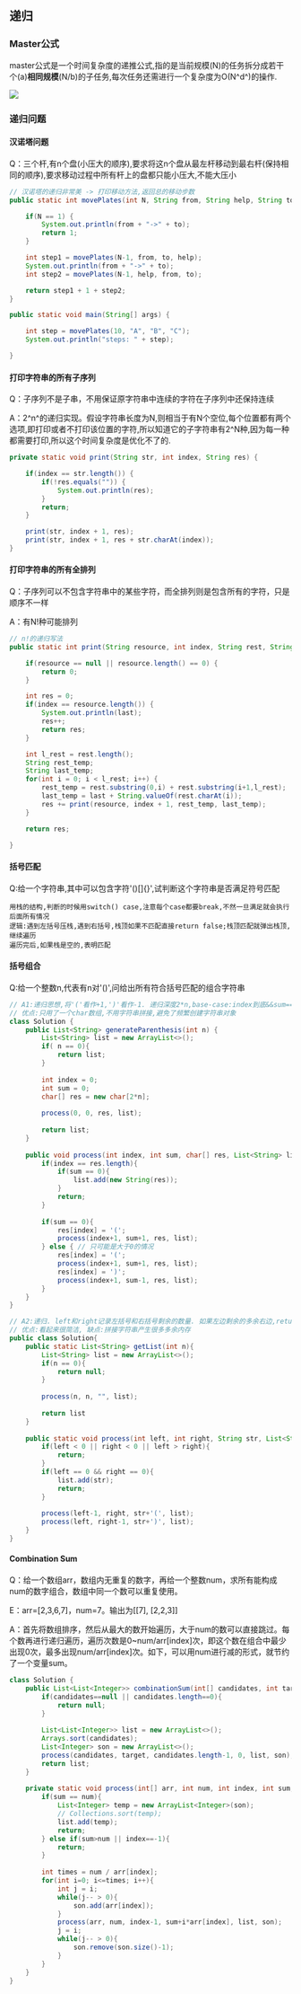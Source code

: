 ## 递归

### Master公式

master公式是一个时间复杂度的递推公式,指的是当前规模(N)的任务拆分成若干个(a)**相同规模**(N/b)的子任务,每次任务还需进行一个复杂度为O(N^d^)的操作.

![](../img/master公式.jpg)

### 递归问题

#### 汉诺塔问题

Q：三个杆,有n个盘(小压大的顺序),要求将这n个盘从最左杆移动到最右杆(保持相同的顺序),要求移动过程中所有杆上的盘都只能小压大,不能大压小

```java
// 汉诺塔的递归非常美 -> 打印移动方法,返回总的移动步数
public static int movePlates(int N, String from, String help, String to) {

    if(N == 1) {
        System.out.println(from + "->" + to);
        return 1;
    }

    int step1 = movePlates(N-1, from, to, help);
    System.out.println(from + "->" + to);
    int step2 = movePlates(N-1, help, from, to);

    return step1 + 1 + step2;
}

public static void main(String[] args) {

    int step = movePlates(10, "A", "B", "C");
    System.out.println("steps: " + step);

}
```

#### 打印字符串的所有子序列

Q：子序列不是子串，不用保证原字符串中连续的字符在子序列中还保持连续

A：2^n^的递归实现。假设字符串长度为N,则相当于有N个空位,每个位置都有两个选项,即打印或者不打印该位置的字符,所以知道它的子字符串有2^N种,因为每一种都需要打印,所以这个时间复杂度是优化不了的.

```java
private static void print(String str, int index, String res) {

    if(index == str.length()) {
        if(!res.equals("")) {
            System.out.println(res);
        }
        return;
    }

    print(str, index + 1, res);
    print(str, index + 1, res + str.charAt(index));
}
```

#### 打印字符串的所有全排列

Q：子序列可以不包含字符串中的某些字符，而全排列则是包含所有的字符，只是顺序不一样

A：有N!种可能排列

```java
// n!的递归写法
public static int print(String resource, int index, String rest, String last) {

    if(resource == null || resource.length() == 0) {
        return 0;
    }

    int res = 0;
    if(index == resource.length()) {
        System.out.println(last);
        res++;
        return res;
    }

    int l_rest = rest.length();
    String rest_temp;
    String last_temp;
    for(int i = 0; i < l_rest; i++) {
        rest_temp = rest.substring(0,i) + rest.substring(i+1,l_rest);
        last_temp = last + String.valueOf(rest.charAt(i));
        res += print(resource, index + 1, rest_temp, last_temp);
    }

    return res;

}
```

#### 括号匹配

Q:给一个字符串,其中可以包含字符'()[]{}',试判断这个字符串是否满足符号匹配

```
用栈的结构,判断的时候用switch() case,注意每个case都要break,不然一旦满足就会执行后面所有情况
逻辑:遇到左括号压栈,遇到右括号,栈顶如果不匹配直接return false;栈顶匹配就弹出栈顶,继续遍历
遍历完后,如果栈是空的,表明匹配
```

#### 括号组合

Q:给一个整数n,代表有n对'()',问给出所有符合括号匹配的组合字符串

```java
// A1:递归思想,将'('看作+1,')'看作-1. 递归深度2*n,base-case:index到底&&sum==0就是符合要求的字符串
// 优点:只用了一个char数组,不用字符串拼接,避免了频繁创建字符串对象
class Solution {
    public List<String> generateParenthesis(int n) {
        List<String> list = new ArrayList<>();
        if( n == 0){
            return list;
        }
        
        int index = 0;
        int sum = 0;
        char[] res = new char[2*n];
        
        process(0, 0, res, list);
        
        return list;
    }
    
    public void process(int index, int sum, char[] res, List<String> list){
        if(index == res.length){
            if(sum == 0){
                list.add(new String(res));
            }
            return;
        }
        
        if(sum == 0){
            res[index] = '(';
            process(index+1, sum+1, res, list);
        } else { // 只可能是大于0的情况
            res[index] = '(';
            process(index+1, sum+1, res, list);
            res[index] = ')';
            process(index+1, sum-1, res, list);
        }
    }
}
```

```java
// A2:递归. left和right记录左括号和右括号剩余的数量. 如果左边剩余的多余右边,return false
// 优点:看起来很简洁, 缺点:拼接字符串产生很多多余内存
public class Solution{
    public static List<String> getList(int n){
        List<String> list = new ArrayList<>();
        if(n == 0){
            return null;
        }
        
        process(n, n, "", list);
        
        return list
    }
    
    public static void process(int left, int right, String str, List<String> list){
        if(left < 0 || right < 0 || left > right){
            return;
        }
        if(left == 0 && right == 0){
            list.add(str);
            return;
        }
        
        process(left-1, right, str+'(', list);
        process(left, right-1, str+')', list);
    }
}
```

#### Combination Sum

Q：给一个数组arr，数组内无重复的数字，再给一个整数num，求所有能构成num的数字组合，数组中同一个数可以重复使用。

E：arr=[2,3,6,7]，num=7。输出为[[7], [2,2,3]]

A：首先将数组排序，然后从最大的数开始遍历，大于num的数可以直接跳过。每个数再进行递归遍历，遍历次数是0~num/arr[index]次，即这个数在组合中最少出现0次，最多出现num/arr[index]次。如下，可以用num进行减的形式，就节约了一个变量sum。

````java
class Solution {
    public List<List<Integer>> combinationSum(int[] candidates, int target) {
        if(candidates==null || candidates.length==0){
            return null;
        }
        
        List<List<Integer>> list = new ArrayList<>();
        Arrays.sort(candidates);     
        List<Integer> son = new ArrayList<>();
        process(candidates, target, candidates.length-1, 0, list, son);
        return list;
    }
    
    private static void process(int[] arr, int num, int index, int sum, List<List<Integer>> list, List<Integer> son){
        if(sum == num){
            List<Integer> temp = new ArrayList<Integer>(son);
            // Collections.sort(temp);
            list.add(temp);
            return;
        } else if(sum>num || index==-1){
            return;
        }
        
        int times = num / arr[index];
        for(int i=0; i<=times; i++){
            int j = i;
            while(j-- > 0){
                son.add(arr[index]);                
            }
            process(arr, num, index-1, sum+i*arr[index], list, son);
            j = i;
            while(j-- > 0){
                son.remove(son.size()-1);                
            }
        }
    }
}
````

